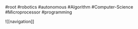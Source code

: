 #root #robotics #autonomous #Algorithm #Computer-Science #Microprocessor #programming 

![[navigation]]

